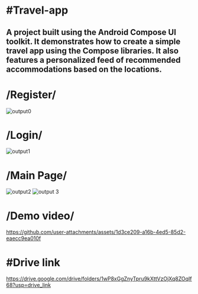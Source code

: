 #Travel-app
============
A project built using the Android Compose UI toolkit. It demonstrates how to create a simple travel app using the Compose libraries. It also features a personalized feed of recommended accommodations based on the locations.
------------------------------------------
/Register/
=====
![output0](https://github.com/user-attachments/assets/baada2dc-6891-4673-84c1-503881c0fc51)

/Login/
===
![output1](https://github.com/user-attachments/assets/80a9bd60-81c0-41cc-b7a2-4d7f0d4f7223)

/Main Page/
======
![output2](https://github.com/user-attachments/assets/1c5a71ef-44a7-4121-8787-136d17a19925)
![output 3](https://github.com/user-attachments/assets/add7b598-6b36-4825-a909-8af4227ddcda)

/Demo video/
====

https://github.com/user-attachments/assets/1d3ce209-a16b-4ed5-85d2-eaecc9ea010f

#Drive link
=====
https://drive.google.com/drive/folders/1wP8xGgZnyTpru9kXttVzOjXq8ZOqIf68?usp=drive_link

